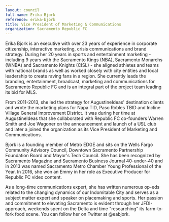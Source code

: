 ```yaml
---
layout: council
full-name: Erika Bjork
reference: erika-bjork
title: Vice President of Marketing & Communications
organization: Sacramento Republic FC
---
```


<p>Erika Bjork is an executive with over 23 years of experience in corporate citizenship, interactive marketing, crisis communications and brand strategy. During her 20 years in sports and entertainment marketing - including 9 years with the Sacramento Kings (NBA), Sacramento Monarchs (WNBA) and Sacramento Knights (CISL) - she aligned athletes and teams with national brands as well as worked closely with city entities and local leadership to create raving fans in a region. She currently leads the branding, entertainment, broadcast, marketing and communications for Sacramento Republic FC and is an integral part of the project team leading its bid for MLS.</p>
<p>From 2011-2013, she led the strategy for AugustineIdeas' destination clients and wrote the marketing plans for Napa TID, Paso Robles TBID and Incline Village General Improvement District. It was during her time at AugustineIdeas that she collaborated with Republic FC co-founders Warren Smith and Joe Wagoner on the announcement and launch of a USL club and later a joined the organization as its Vice President of Marketing and Communications.</p>
<p>Bjork is a founding member of Metro EDGE and sits on the Wells Fargo Community Advisory Council, Downtown Sacramento Partnership Foundation Board and Mayor's Tech Council. She has been recognized by Sacramento Magazine and Sacramento Business Journal 40-under-40 and in 2013 was named Sacramento Metro Chamber Young Professional of the Year. In 2016, she won an Emmy in her role as Executive Producer for Republic FC video content.</p>
<p>As a long-time communications expert, she has written numerous op-eds related to the changing dynamics of our Indomitable City and serves as a subject matter expert and speaker on placemaking and sports. Her passion and commitment to elevating Sacramento is evident through her JFDI-approach, weekends spent on the Delta and time "researching" its farm-to-fork food scene. You can follow her on Twitter at @eabjork.</p>
